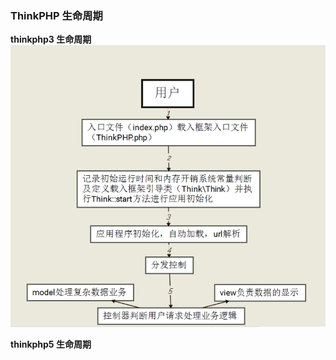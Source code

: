 
### ThinkPHP 生命周期
**thinkphp3 生命周期**  
![thinkphp 生命周期](../image/thinkphp-framework-flow.png)  

**thinkphp5 生命周期**  

### 
